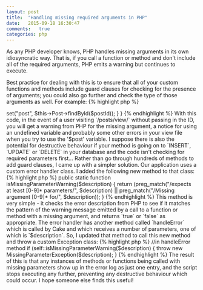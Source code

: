 ```yaml
---
layout: post
title:  "Handling missing required arguments in PHP"
date:   2015-09-18 16:30:47
comments:   true
categories: php
---
```

As any PHP developer knows, PHP handles missing arguments in its own idiosyncratic way. That is, if you call a function
or method and don't include all of the required arguments, PHP emits a warning but continues to execute.   
   
Best practice for dealing with this is to ensure that all of your custom functions and methods include guard clauses for
checking for the presence of arguments; you could also go further and check the type of those arguments as well. For 
example:
{% highlight php %}
<?php
use Mynamespace\Exception\MissingArgumentException;

function myFunction($foo, $bar) {
    if (!isset($foo) || !isset($bar)) {
        throw new MissingArgumentException(); 
    }
    //do stuff...
}
{% endhighlight %}

However, sometimes this isn't a viable strategy. In my daily work I am dealing with a large application that has more
than one hundred controller classes and more than a thousand methods - most of which were implemented without guard 
clauses (usually by me before I knew any better!).   
   
Our application uses CakePHP 2, which has automagic routing, e.g. `/posts/view/2` will automatically map to 
`PostsController::view(2)`. Sometimes users type in URLs manually and may miss parameters out by accident. Taking the
above example, this can cause messy error log entries:

{% highlight php %}
<?php
class PostsController extends AppController
{
    public function view($postId)
    {
        $this->set("post", $this->Post->findById($postId));
    }
}
{% endhighlight %}

With this code, in the event of a user visiting `/posts/view/` without passing in the ID, you will get a warning from 
PHP for the missing argument, a notice for using an undefined variable and probably some other errors in your view file 
when you try to use the '$post' variable.   
   
I suppose there is also the potential for destructive behaviour if your method is going on to `INSERT`, `UPDATE` or 
`DELETE` in your database and the code isn't checking for required parameters first...   
   
Rather than go through hundreds of methods to add guard clauses, I came up with a simpler solution. Our application uses
 a custom error handler class. I added the following new method to that class:
 
{% highlight php %}
public static function isMissingParameterWarning($description)
{
    return (preg_match("/expects at least [0-9]* parameters/", $description) || preg_match("/Missing argument [0-9]* for/", $description));
}
{% endhighlight %}

This method is very simple - it checks the error description from PHP to see if it matches the pattern of the warning
message emitted by a call to a function or method with a missing argument, and returns `true` or `false` as appropriate.   
   
The error handler has another method called `handleError` which is called by Cake and which receives a number of parameters,
one of which is `$description`. So, I updated that method to call this new method and throw a custom Exception class:

{% highlight php %}
//in handleError method
if (self::isMissingParameterWarning($description) {
    throw new MissingParameterException($description);
}
{% endhighlight %}

The result of this is that any instances of methods or functions being called with missing parameters show up in the error
log as just one entry, and the script stops executing any further, preventing any destructive behaviour which could occur.   
   
I hope someone else finds this useful!